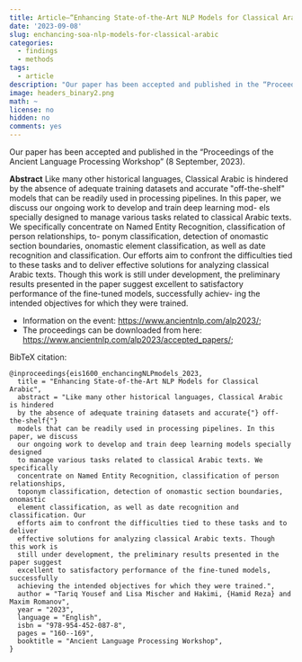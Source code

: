 ```yaml
---
title: Article—“Enhancing State-of-the-Art NLP Models for Classical Arabic” 
date: '2023-09-08'
slug: enchancing-soa-nlp-models-for-classical-arabic
categories: 
  - findings
  - methods
tags:
  - article
description: "Our paper has been accepted and published in the “Proceedings of the Ancient Language Processing Workshop” (8 September, 2023). Paper is downloadable together with other proceedings of the workshop."
image: headers_binary2.png
math: ~
license: no
hidden: no
comments: yes
---
```


Our paper has been accepted and published in the “Proceedings of the Ancient Language Processing Workshop” (8 September, 2023).

**Abstract** Like many other historical languages, Classical Arabic is hindered by the absence of adequate training datasets and accurate "off-the-shelf" models that can be readily used in processing pipelines. In this paper, we discuss our ongoing work to develop and train deep learning mod- els specially designed to manage various tasks related to classical Arabic texts. We specifically concentrate on Named Entity Recognition, classification of person relationships, to- ponym classification, detection of onomastic section boundaries, onomastic element classification, as well as date recognition and classification. Our efforts aim to confront the difficulties tied to these tasks and to deliver effective solutions for analyzing classical Arabic texts. Though this work is still under development, the preliminary results presented in the paper suggest excellent to satisfactory performance of the fine-tuned models, successfully achiev- ing the intended objectives for which they were trained.

- Information on the event: <https://www.ancientnlp.com/alp2023/>;
- The proceedings can be downloaded from here: <https://www.ancientnlp.com/alp2023/accepted_papers/>;

BibTeX citation:

```
@inproceedings{eis1600_enchancingNLPmodels_2023,
  title = "Enhancing State-of-the-Art NLP Models for Classical Arabic",
  abstract = "Like many other historical languages, Classical Arabic is hindered
  by the absence of adequate training datasets and accurate{"} off-the-shelf{"}
  models that can be readily used in processing pipelines. In this paper, we discuss
  our ongoing work to develop and train deep learning models specially designed
  to manage various tasks related to classical Arabic texts. We specifically
  concentrate on Named Entity Recognition, classification of person relationships,
  toponym classification, detection of onomastic section boundaries, onomastic
  element classification, as well as date recognition and classification. Our
  efforts aim to confront the difficulties tied to these tasks and to deliver
  effective solutions for analyzing classical Arabic texts. Though this work is
  still under development, the preliminary results presented in the paper suggest
  excellent to satisfactory performance of the fine-tuned models, successfully
  achieving the intended objectives for which they were trained.",
  author = "Tariq Yousef and Lisa Mischer and Hakimi, {Hamid Reza} and Maxim Romanov",
  year = "2023",
  language = "English",
  isbn = "978-954-452-087-8",
  pages = "160--169",
  booktitle = "Ancient Language Processing Workshop",
}
```